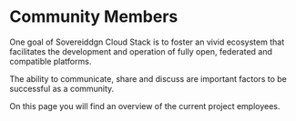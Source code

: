 # Community Members

One goal of Sovereiddgn Cloud Stack is to foster an vivid ecosystem that facilitates
the development and operation of fully open, federated and compatible platforms.

The ability to communicate, share and discuss are important factors to be successful as a community.

On this page you will find an overview of the current project employees.

